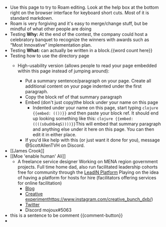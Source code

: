- Use this page to try to Roam editing. Look at the help box at the bottom right on the browser interface for keyboard short cuts. Most of it is standard markdown.
- Roam is very forgiving and it's easy to merge/change stuff, but be mindful of what other people are doing
- Testing **Why:** At the end of the contest, the company could host a celebratory banquet to recognize the winners with awards such as “Most Innovative” implementation plan.
- Testing **What:** can actually be written in a block.{{word count here}}
- Testing how to use the directory page 
    - High-usability version (allows people to read your page embedded within this page instead of jumping around):

        - Put a summary sentence/paragraph on your page. Create all additional content on your page indented under the first paragraph.
        - Copy the block ref of that summary paragraph
        - Embed (don't just copy)the block under your name on this page
            - Indented under your name on this page, start typing ```clojure
{{embed: (())}}``` and then paste your block ref. It should end up looking something like this: ```clojure
{{embed: ((((sOudXb4qS))))}}```This will embed that summary paragraph and anything else under it here on this page. You can then edit it in either place.
        - If you'd like help with this (or just want it done for you), message @ScottAllenTVH on Discord.
- [[James Crook]]
- [[Moe 'enable human' Ali]]
    - A freelance service designer Working on MENA region government projects. Full time home dad, also run facilitated leadership cohorts free for community through the [LeadIN Platform](https://www.lead-in.co) Playing on the idea of having a platform for hosts for hire (facilitators offering services for online facilitation)
        - [Blog](https://moemusings.com/)  
        - [Creative experiment]()https://www.instagram.com/creative_bunch_dxb/)
        - [Twitter](https://twitter.com/moedothmuse) 
        - Discord mojoux#5063
- this is a sentence to be comment {{comment-button}}
- 
